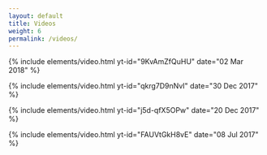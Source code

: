 ```yaml
---
layout: default
title: Videos
weight: 6
permalink: /videos/
---
```


{% include elements/video.html yt-id="9KvAmZfQuHU" date="02 Mar 2018" %}

{% include elements/video.html yt-id="qkrg7D9nNvI" date="30 Dec 2017" %}

{% include elements/video.html yt-id="j5d-qfX5OPw" date="20 Dec 2017" %}

{% include elements/video.html yt-id="FAUVtGkH8vE" date="08 Jul 2017" %}

<!--Add my friends youtube channels with links-->